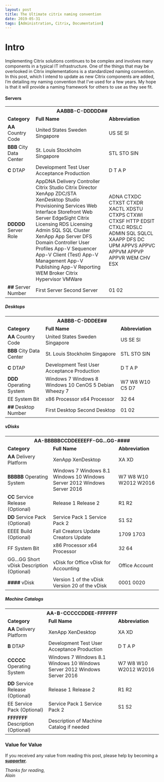 ```yaml
---
layout: post
title: The Ultimate citrix naming convention
date: 2019-05-31
tags: [Administration, Citrix, Documentation]
---
```

# Intro #
Implementing Citrix solutions continues to be complex and involves many components in a typical IT infrastructure. One of the things that may be overlooked in Citrix implementations is a standardized naming convention. In this post, which I intend to update as new Citrix components are added, I’m detailing my naming convention that I’ve used for a few years. My hope is that it will provide a naming framework for others to use as they see fit.

#### Servers ####
<table>
<tbody>
<tr>
<th colspan="3"><span style="font-weight:bold;">AABBB-C-DDDDD##</span></th>
</tr>
<tr>
<td><span style="font-weight:bold;">Category</span></td>
<td><span style="font-weight:bold;">Full Name</span></td>
<td><span style="font-weight:bold;">Abbreviation</span></td>
</tr>
<tr>
<td><span style="font-weight:bold;">AA</span>
Country Code</td>
<td>United States
Sweden
Singapore</td>
<td>US
SE
SI</td>
</tr>
<tr>
<td><span style="font-weight:bold;">BBB</span>
City Data Center</td>
<td>St. Louis
Stockholm
Singapore</td>
<td>STL
STO
SIN</td>
</tr>
<tr>
<td><span style="font-weight:bold;">C</span>
DTAP</td>
<td>Development
Test
User Acceptance
Production</td>
<td>D
T
A
P</td>
</tr>
<tr>
<td><span style="font-weight:bold;">DDDDD</span>
Server Role</td>
<td>AppDNA
Delivery Controller
Citrix Studio
Citrix Director
XenApp ZDC/STA
XenDesktop Studio
Provisioning Services
Web Interface
Storefront
Web Server
EdgeSight
Citrix Licensing
RDS Licensing
Admin
SQL
SQL Cluster
XenApp App Server
DFS
Domain Controller
User Profiles
App-V Sequencer
App-V Client (Test)
App-V Management
App-V Publishing
App-V Reporting
WEM Broker
Citrix Hypervisor
VMWare</td>
<td>ADNA
CTXDC
CTXST
CTXDR
XACTL
XDSTU
CTXPS
CTXWI
CTXSF
HTTP
EDSIT
CTXLC
RDSLC
ADMIN
SQL
SQLCL
XAAPP
DFS
DC
UPM
APPVS
APPVC
APPVM
APPVP
APPVR
WEM
CHV
ESX</td>
</tr>
<tr>
<td><span style="font-weight:bold;">##</span>
Server Number</td>
<td>First Server
Second Server</td>
<td>01
02</td>
</tr>
</tbody>
</table>
<h5>Desktops</h5>
<table>
<tbody>
<tr>
<th colspan="3"><span style="font-weight:bold;">AABBB-C-DDDEE##</span></th>
</tr>
<tr>
<td><span style="font-weight:bold;">Category</span></td>
<td><span style="font-weight:bold;">Full Name</span></td>
<td><span style="font-weight:bold;">Abbreviation</span></td>
</tr>
<tr>
<td><span style="font-weight:bold;">AA</span>
Country Code</td>
<td>United States
Sweden
Singapore</td>
<td>US
SE
SI</td>
</tr>
<tr>
<td><span style="font-weight:bold;">BBB</span>
City Data Center</td>
<td>St. Louis
Stockholm
Singapore</td>
<td>STL
STO
SIN</td>
</tr>
<tr>
<td><span style="font-weight:bold;">C</span>
DTAP</td>
<td>Development
Test
User Acceptance
Production</td>
<td>D
T
A
P</td>
</tr>
<tr>
<td><span style="font-weight:bold;">DDD</span>
Operating System</td>
<td>Windows 7
Windows 8
Windows 10
CenOS 5
Debian Wheezy 7</td>
<td>W7
W8
W10
C5
D7</td>
</tr>
<tr>
<td>EE
System Bit</td>
<td>x86 Processor
x64 Processor</td>
<td>32
64</td>
</tr>
<tr>
<td><span style="font-weight:bold;">##</span>
Desktop Number</td>
<td>First Desktop
Second Desktop</td>
<td>01
02</td>
</tr>
</tbody>
</table>
<h5>vDisks</h5>
<table>
<tbody>
<tr>
<th colspan="3"><span style="font-weight:bold;">AA-BBBBBCCDDEEEEFF-GG...GG-####</span></th>
</tr>
<tr>
<td><span style="font-weight:bold;">Category</span></td>
<td><span style="font-weight:bold;">Full Name</span></td>
<td><span style="font-weight:bold;">Abbreviation</span></td>
</tr>
<tr>
<td><span style="font-weight:bold;">AA</span>
Delivery Platform</td>
<td>XenApp
XenDesktop</td>
<td>XA
XD</td>
</tr>
<tr>
<td><span style="font-weight:bold;">BBBBB</span>
Operating System</td>
<td>Windows 7
Windows 8.1
Windows 10
Windows Server 2012
Windows Server 2016</td>
<td>W7
W8
W10
W2012
W2016</td>
</tr>
<tr>
<td><span style="font-weight:bold;">CC</span>
Service Release
(Optional)</td>
<td>Release 1
Release 2</td>
<td>R1
R2</td>
</tr>
<tr>
<td><span style="font-weight:bold;">DD</span>
Service Pack
(Optional)</td>
<td>Service Pack 1
Service Pack 2</td>
<td>S1
S2</td>
</tr>
<tr>
<td>EEEE
Build
(Optional)</td>
<td>Fall Creators Update
Creators Update</td>
<td>1709
1703</td>
</tr>
<tr>
<td>FF
System Bit</td>
<td>x86 Processor
x64 Processor</td>
<td>32
64</td>
</tr>
<tr>
<td>GG...GG
Short vDisk Description
(Optional)</td>
<td>vDisk for Office
vDisk for Accounting</td>
<td>Office
Account</td>
</tr>
<tr>
<td><span style="font-weight:bold;">####</span>
vDisk</td>
<td>Version 1 of the vDisk
Version 20 of the vDisk</td>
<td>0001
0020</td>
</tr>
</tbody>
</table>
<h5>Machine Catalogs</h5>
<table>
<tbody>
<tr>
<th colspan="3"><span style="font-weight:bold;">AA-B-CCCCCDDEE-FFFFFFF</span></th>
</tr>
<tr>
<td><span style="font-weight:bold;">Category</span></td>
<td><span style="font-weight:bold;">Full Name</span></td>
<td><span style="font-weight:bold;">Abbreviation</span></td>
</tr>
<tr>
<td><span style="font-weight:bold;">AA</span>
Delivery Platform</td>
<td>XenApp
XenDesktop</td>
<td>XA
XD</td>
</tr>
<tr>
<td><strong>B</strong>
DTAP</td>
<td>Development
Test
User Acceptance
Production</td>
<td>D
T
A
P</td>
</tr>
<tr>
<td><span style="font-weight:bold;">CCCCC</span>
Operating System</td>
<td>Windows 7
Windows 8.1
Windows 10
Windows Server 2012
Windows Server 2016</td>
<td>W7
W8
W10
W2012
W2016</td>
</tr>
<tr>
<td><span style="font-weight:bold;">DD</span>
Service Release
(Optional)</td>
<td>Release 1
Release 2</td>
<td>R1
R2</td>
</tr>
<tr>
<td>EE
Service Pack
(Optional)</td>
<td>Service Pack 1
Service Pack 2</td>
<td>S1
S2</td>
</tr>
<tr>
<td><span style="font-weight:bold;">FFFFFFF</span>
Description
(Optional)</td>
<td>Description of Machine Catalog if needed</td>
<td></td>
</tr>
</tbody>
</table>

### Value for Value
If you received any value from reading this post, please help by becoming a [**supporter**](https://www.paypal.com/donate?hosted_button_id=73HNLGA2SGLLU).

*Thanks for reading,*  
*Alain*